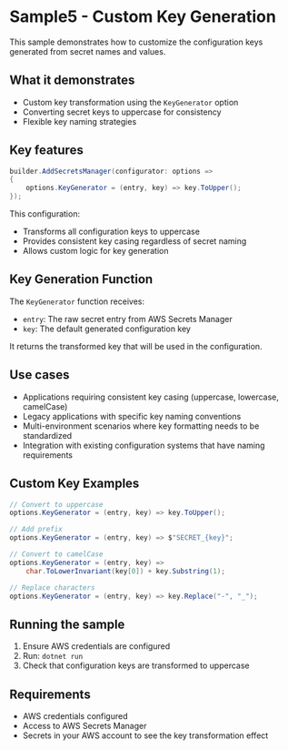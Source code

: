 # Sample5 - Custom Key Generation

This sample demonstrates how to customize the configuration keys generated from secret names and values.

## What it demonstrates

- Custom key transformation using the `KeyGenerator` option
- Converting secret keys to uppercase for consistency
- Flexible key naming strategies

## Key features

```csharp
builder.AddSecretsManager(configurator: options =>
{
    options.KeyGenerator = (entry, key) => key.ToUpper();
});
```

This configuration:
- Transforms all configuration keys to uppercase
- Provides consistent key casing regardless of secret naming
- Allows custom logic for key generation

## Key Generation Function

The `KeyGenerator` function receives:
- `entry`: The raw secret entry from AWS Secrets Manager
- `key`: The default generated configuration key

It returns the transformed key that will be used in the configuration.

## Use cases

- Applications requiring consistent key casing (uppercase, lowercase, camelCase)
- Legacy applications with specific key naming conventions
- Multi-environment scenarios where key formatting needs to be standardized
- Integration with existing configuration systems that have naming requirements

## Custom Key Examples

```csharp
// Convert to uppercase
options.KeyGenerator = (entry, key) => key.ToUpper();

// Add prefix
options.KeyGenerator = (entry, key) => $"SECRET_{key}";

// Convert to camelCase
options.KeyGenerator = (entry, key) => 
    char.ToLowerInvariant(key[0]) + key.Substring(1);

// Replace characters
options.KeyGenerator = (entry, key) => key.Replace("-", "_");
```

## Running the sample

1. Ensure AWS credentials are configured
2. Run: `dotnet run`
3. Check that configuration keys are transformed to uppercase

## Requirements

- AWS credentials configured
- Access to AWS Secrets Manager
- Secrets in your AWS account to see the key transformation effect